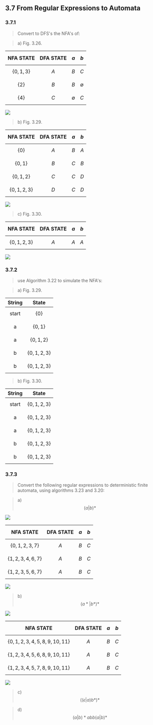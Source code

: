 ## 3.7 From Regular Expressions to Automata


### 3.7.1

> Convert to DFS's the NFA's of:

> a) Fig. 3.26.

| NFA STATE | DFA STATE | $$a$$ | $$b$$ |
|:---------:|:---------:|:-----:|:-----:|
|$$\{0,1,3\}$$|$$A$$|$$B$$|$$C$$|
|$$\{2\}$$|$$B$$|$$B$$|$$\emptyset$$|
|$$\{4\}$$|$$C$$|$$\emptyset$$|$$C$$|

![](./img/3.7.1.a.png)

> b) Fig. 3.29.

| NFA STATE | DFA STATE | $$a$$ | $$b$$ |
|:---------:|:---------:|:-----:|:-----:|
|$$\{0\}$$|$$A$$|$$B$$|$$A$$|
|$$\{0, 1\}$$|$$B$$|$$C$$|$$B$$|
|$$\{0, 1, 2\}$$|$$C$$|$$C$$|$$D$$|
|$$\{0, 1, 2, 3\}$$|$$D$$|$$C$$|$$D$$|

![](./img/3.7.1.b.png)

> c) Fig. 3.30.

| NFA STATE | DFA STATE | $$a$$ | $$b$$ |
|:---------:|:---------:|:-----:|:-----:|
|$$\{0, 1, 2, 3\}$$|$$A$$|$$A$$|$$A$$|

![](./img/3.7.1.c.png)

### 3.7.2

> use Algorithm 3.22 to simulate the NFA's:

> a) Fig. 3.29.

| String | State |
|:------:|:-----:|
| start | $$\{0\}$$ |
| a | $$\{0, 1\}$$ |
| a | $$\{0, 1, 2\}$$ |
| b | $$\{0, 1, 2, 3\}$$ |
| b | $$\{0, 1, 2, 3\}$$ |

> b) Fig. 3.30.

| String | State |
|:------:|:-----:|
| start | $$\{0, 1, 2, 3\}$$ |
| a | $$\{0, 1, 2, 3\}$$ |
| a | $$\{0, 1, 2, 3\}$$ |
| b | $$\{0, 1, 2, 3\}$$ |
| b | $$\{0, 1, 2, 3\}$$ |

### 3.7.3

> Convert the following regular expressions to deterministic finite automata, using algorithms 3.23 and 3.20:

> a) $$(a|b)*$$

![](./img/3.7.3.a.nfa.png)

| NFA STATE | DFA STATE | $$a$$ | $$b$$ |
|:---------:|:---------:|:-----:|:-----:|
|$$\{0, 1, 2, 3, 7\}$$|$$A$$|$$B$$|$$C$$|
|$$\{1, 2, 3, 4, 6, 7\}$$|$$A$$|$$B$$|$$C$$|
|$$\{1, 2, 3, 5, 6, 7\}$$|$$A$$|$$B$$|$$C$$|

![](./img/3.7.3.a.dfa.png)

> b) $$(a*|b*)*$$

![](./img/3.7.3.b.nfa.png)

| NFA STATE | DFA STATE | $$a$$ | $$b$$ |
|:---------:|:---------:|:-----:|:-----:|
|$$\{0,1,2,3,4,5,8,9,10,11\}$$|$$A$$|$$B$$|$$C$$|
|$$\{1,2,3,4,5,6,8,9,10,11\}$$|$$A$$|$$B$$|$$C$$|
|$$\{1,2,3,4,5,7,8,9,10,11\}$$|$$A$$|$$B$$|$$C$$|

![](./img/3.7.3.b.dfa.png)

> c) $$((\epsilon|a)b*)*$$

> d) $$(a|b)*abb(a|b)*$$
